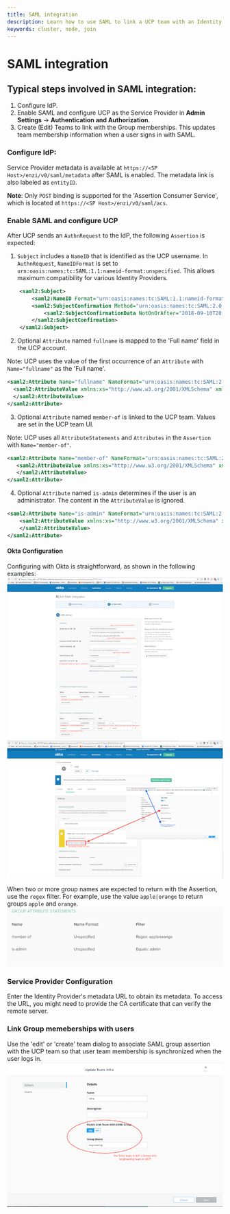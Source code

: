 ```yaml
---
title: SAML integration
description: Learn how to use SAML to link a UCP team with an Identity Provider (IdP) Group
keywords: cluster, node, join
---
```


# SAML integration

## Typical steps involved in SAML integration:
1. Configure IdP.
2. Enable SAML and configure UCP as the Service Provider in **Admin Settings** -> **Authentication and Authorization**.
3. Create (Edit) Teams to link with the Group memberships. This updates team membership information when a user signs in with SAML.

### Configure IdP:
Service Provider metadata is available at `https://<SP Host>/enzi/v0/saml/metadata`
after SAML is enabled. The metadata link is also labeled as `entityID`.

**Note**: Only `POST` binding is supported for the 'Assertion Consumer Service', which is located
at `https://<SP Host>/enzi/v0/saml/acs`.

### Enable SAML and configure UCP
After UCP sends an `AuthnRequest` to the IdP, the following `Assertion`
is expected:

1. `Subject` includes a `NameID` that is identified as the UCP username.
In `AuthnRequest`, `NameIDFormat` is set to `urn:oasis:names:tc:SAML:1.1:nameid-format:unspecified`.
This allows maximum compatibility for various Identity Providers.
```xml
    <saml2:Subject>
        <saml2:NameID Format="urn:oasis:names:tc:SAML:1.1:nameid-format:unspecified">ry4nz</saml2:NameID>
        <saml2:SubjectConfirmation Method="urn:oasis:names:tc:SAML:2.0:cm:bearer">
            <saml2:SubjectConfirmationData NotOnOrAfter="2018-09-10T20:04:48.001Z" Recipient="https://18.237.224.122/enzi/v0/saml/acs"/>
        </saml2:SubjectConfirmation>
    </saml2:Subject>
```
2. Optional `Attribute` named `fullname` is mapped to the 'Full name' field
in the UCP account.  

Note: UCP uses the value of the first occurrence of an `Attribute` with `Name="fullname"` as the 'Full name'.
```xml
<saml2:Attribute Name="fullname" NameFormat="urn:oasis:names:tc:SAML:2.0:attrname-format:unspecified">
  <saml2:AttributeValue xmlns:xs="http://www.w3.org/2001/XMLSchema" xmlns:xsi="http://www.w3.org/2001/XMLSchema-instance" xsi:type="xs:string">user.displayName
  </saml2:AttributeValue>
</saml2:Attribute>
```
3. Optional `Attribute` named `member-of` is linked to the UCP team.
Values are set in the UCP team UI. 

Note: UCP uses all `AttributeStatements` and `Attributes` in the `Assertion` with `Name="member-of"`.
```xml
<saml2:Attribute Name="member-of" NameFormat="urn:oasis:names:tc:SAML:2.0:attrname-format:unspecified">
   <saml2:AttributeValue xmlns:xs="http://www.w3.org/2001/XMLSchema" xmlns:xsi="http://www.w3.org/2001/XMLSchema-instance" xsi:type="xs:string">groupName
   </saml2:AttributeValue>
</saml2:Attribute>
```
4. Optional `Attribute` named `is-admin` determines if the user is an administrator. The content in the `AttributeValue` is ignored.
```xml
<saml2:Attribute Name="is-admin" NameFormat="urn:oasis:names:tc:SAML:2.0:attrname-format:unspecified">
    <saml2:AttributeValue xmlns:xs="http://www.w3.org/2001/XMLSchema" xmlns:xsi="http://www.w3.org/2001/XMLSchema-instance" xsi:type="xs:string">value_does_not_matter
    </saml2:AttributeValue>
</saml2:Attribute>
```
#### Okta Configuration
Configuring with Okta is straightforward, as shown in the following examples:
![Configure in Okta](../../images/saml_okta_2.png)
![Configure in UCP](../../images/saml_okta_1.png)

When two or more group names are expected to return with the Assertion, use the `regex` filter. For example, use the value `apple|orange` 
to return groups `apple` and `orange`.
![Regex_filter_for_group_Okta](../../images/saml_okta_3.png)

### Service Provider Configuration
Enter the Identity Provider's metadata URL to obtain its metadata. To access the URL, you might need to
provide the CA certificate that can verify the remote server. 

### Link Group memeberships with users
Use the 'edit' or 'create' team dialog to associate SAML group assertion with
the UCP team so that user team membership is synchronized when the user logs in.
![Link UCP team with IdP group](../../images/saml_okta_4.png)
